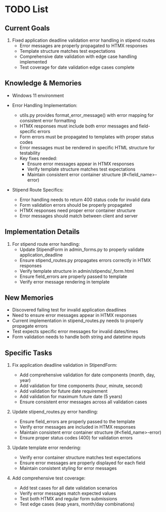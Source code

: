 # TODO List

## Current Goals
1. Fixed application deadline validation error handling in stipend routes
   - Error messages are properly propagated to HTMX responses
   - Template structure matches test expectations
   - Comprehensive date validation with edge case handling implemented
   - Test coverage for date validation edge cases complete

## Knowledge & Memories
- Windows 11 environment
- Error Handling Implementation:
  * utils.py provides format_error_message() with error mapping for consistent error formatting
  * HTMX responses must include both error messages and field-specific errors
  * Form errors must be propagated to templates with proper status codes
  * Error messages must be rendered in specific HTML structure for testability
  * Key fixes needed:
    - Ensure error messages appear in HTMX responses
    - Verify template structure matches test expectations
    - Maintain consistent error container structure (#<field_name>-error)

- Stipend Route Specifics:
  * Error handling needs to return 400 status code for invalid data
  * Form validation errors should be properly propagated
  * HTMX responses need proper error container structure
  * Error messages should match between client and server

## Implementation Details
1. For stipend route error handling:
   - Update StipendForm in admin_forms.py to properly validate application_deadline
   - Ensure stipend_routes.py propagates errors correctly in HTMX responses
   - Verify template structure in admin/stipends/_form.html
   - Ensure field_errors are properly passed to template
   - Verify error message rendering in template

## New Memories
- Discovered failing test for invalid application deadlines
- Need to ensure error messages appear in HTMX responses
- Current implementation in stipend_routes.py needs to properly propagate errors
- Test expects specific error messages for invalid dates/times
- Form validation needs to handle both string and datetime inputs

## Specific Tasks
1. Fix application deadline validation in StipendForm:
   - Add comprehensive validation for date components (month, day, year)
   - Add validation for time components (hour, minute, second)
   - Add validation for future date requirement
   - Add validation for maximum future date (5 years)
   - Ensure consistent error messages across all validation cases

2. Update stipend_routes.py error handling:
   - Ensure field_errors are properly passed to the template
   - Verify error messages are included in HTMX responses
   - Maintain consistent error container structure (#<field_name>-error)
   - Ensure proper status codes (400) for validation errors

3. Update template error rendering:
   - Verify error container structure matches test expectations
   - Ensure error messages are properly displayed for each field
   - Maintain consistent styling for error messages

4. Add comprehensive test coverage:
   - Add test cases for all date validation scenarios
   - Verify error messages match expected values
   - Test both HTMX and regular form submissions
   - Test edge cases (leap years, month/day combinations)

